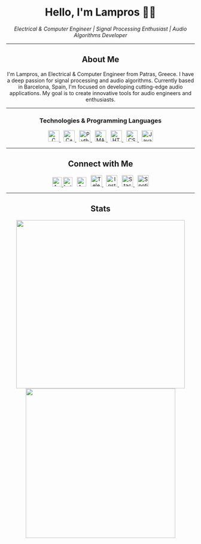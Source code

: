 <!--- lamprosch/lamprosch is a ✨ special ✨ repository because its `README.md` (this file) appears on your GitHub profile. You can click the Preview link to take a look at your changes. --->
<h1 align="center"><b>Hello, I'm Lampros 👨‍💻</b></h1>


<p align="center">
  <i>Electrical & Computer Engineer | Signal Processing Enthusiast | Audio Algorithms Developer</i>
</p>

---

<h2 align="center">About Me</h2>

<p align="center">
  I'm Lampros, an Electrical & Computer Engineer from Patras, Greece. I have a deep passion for signal processing and audio algorithms. Currently based in Barcelona, Spain, I'm focused on developing cutting-edge audio applications. My goal is to create innovative tools for audio engineers and enthusiasts.
</p>

---

<h3 align="center">Technologies & Programming Languages</h3>

<p align="center">
  <a href="https://en.wikipedia.org/wiki/C_(programming_language)" target="_blank">
    <img src="https://img.icons8.com/color/48/000000/c-programming.png" alt="C" width="30" height="30"/>
  </a>
  &nbsp;
  <a href="https://en.wikipedia.org/wiki/C%2B%2B" target="_blank">
    <img src="https://img.icons8.com/color/48/000000/c-plus-plus-logo.png" alt="C++" width="30" height="30"/>
  </a>
  &nbsp;
  <a href="https://en.wikipedia.org/wiki/Python_(programming_language)" target="_blank">
    <img src="https://img.icons8.com/color/48/000000/python.png" alt="Python" width="30" height="30"/>
  </a>
  &nbsp;
  <a href="https://en.wikipedia.org/wiki/MATLAB" target="_blank">
    <img src="https://img.icons8.com/color/48/000000/matlab.png" alt="MATLAB" width="30" height="30"/>
  </a>
  &nbsp;
  <a href="https://en.wikipedia.org/wiki/HTML" target="_blank">
    <img src="https://img.icons8.com/color/48/000000/html-5.png" alt="HTML5" width="30" height="30"/>
  </a>
  &nbsp;
  <a href="https://en.wikipedia.org/wiki/CSS" target="_blank">
    <img src="https://img.icons8.com/color/48/000000/css3.png" alt="CSS3" width="30" height="30"/>
  </a>
  &nbsp;
  <a href="https://en.wikipedia.org/wiki/JavaScript" target="_blank">
    <img src="https://img.icons8.com/color/48/000000/javascript.png" alt="JavaScript" width="30" height="30"/>
  </a>
</p>

---

<h2 align="center">Connect with Me</h2>

<p align="center">
  <a href="https://music.apple.com/profile/lampros_ch" target>
  	<img src="https://img.shields.io/badge/Apple_Music-282C34?logo=apple music&logoColor=F7DF1E" alt="Apple Music logo" title="Apple Music" height="25" />
  </a>
  <img src="https://img.shields.io/badge/Letterboxd-282C34?logo=letterboxd&logoColor=F7DF1E" alt="Letterboxd logo" title="Letterboxd" height="25" />
  &nbsp;
  <img src="https://img.shields.io/badge/Apple_Music-282C34?logo=apple music&logoColor=F7DF1E" alt="Apple Music logo" title="Apple Music" height="25" />
  &nbsp;
  <a href="https://t.me/lampros_ch" target="_blank">
    <img src="https://img.icons8.com/color/48/000000/telegram-app.png" alt="Telegram" width="30" height="30"/>
  </a>
  &nbsp;
  <a href="https://www.instagram.com/lampros_ch/" target="_blank">
    <img src="https://img.icons8.com/color/48/000000/instagram-new.png" alt="Instagram" width="30" height="30"/>
  </a>
  &nbsp;
  <a href="https://stackoverflow.com/users/12999624/lampros-chantzis" target="_blank">
    <img src="https://img.icons8.com/color/48/000000/stack-overflow.png" alt="Stack Overflow" width="30" height="30"/>
  </a>
  &nbsp;
  <a href="https://open.spotify.com/user/lampros_ch?si=baf5faf98d7d4941" target="_blank">
    <img src="https://img.icons8.com/color/48/000000/spotify.png" alt="Spotify" width="30" height="30"/>
  </a>
</p>

---

<h2 align="center">Stats</h2>

<p align="center">
  <img src="https://github-readme-stats.vercel.app/api?username=lamprosch&theme=radical&show_icons=true" width="450"/>
  <img src="https://github-readme-stats.vercel.app/api/top-langs/?username=lamprosch&layout=compact&theme=radical" width="400" />
</p>
